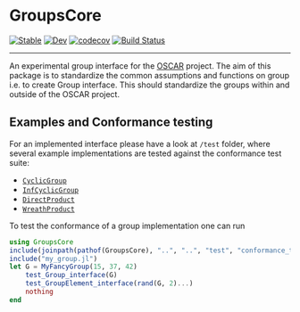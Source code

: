 # GroupsCore

[![Stable](https://img.shields.io/badge/docs-stable-blue.svg)](https://kalmarek.github.io/GroupsCore.jl/stable)
[![Dev](https://img.shields.io/badge/docs-dev-blue.svg)](https://kalmarek.github.io/GroupsCore.jl/dev)
[![codecov](https://codecov.io/gh/kalmarek/GroupsCore.jl/branch/main/graph/badge.svg?token=EW7jGqK5iY)](https://codecov.io/gh/kalmarek/GroupsCore.jl)
[![Build Status](https://github.com/kalmarek/GroupsCore.jl/workflows/CI/badge.svg)](https://github.com/kalmarek/GroupsCore.jl/actions?query=workflow%3ACI)

----

An experimental group interface for the
[OSCAR](https://oscar.computeralgebra.de/) project. The aim of this package is
to standardize the common assumptions and functions on group i.e. to create
Group interface.
This should standardize the groups within and outside of the OSCAR project.

## Examples and Conformance testing

For an implemented interface please have a look at `/test` folder, where several
example implementations are tested against the conformance test suite:
  * [`CyclicGroup`](https://github.com/kalmarek/GroupsCore.jl/blob/main/test/cyclic.jl)
  * [`InfCyclicGroup`](https://github.com/kalmarek/GroupsCore.jl/blob/main/test/infinite_cyclic.jl)
  * [`DirectProduct`](https://github.com/kalmarek/GroupsCore.jl/blob/main/src/constructions/direct_product.jl)
  * [`WreathProduct`](https://github.com/kalmarek/GroupsCore.jl/blob/main/src/constructions/wreath_product.jl)

To test the conformance of a group implementation one can run

```julia
using GroupsCore
include(joinpath(pathof(GroupsCore), "..", "..", "test", "conformance_test.jl"))
include("my_group.jl")
let G = MyFancyGroup(15, 37, 42)
    test_Group_interface(G)
    test_GroupElement_interface(rand(G, 2)...)
    nothing
end
```
